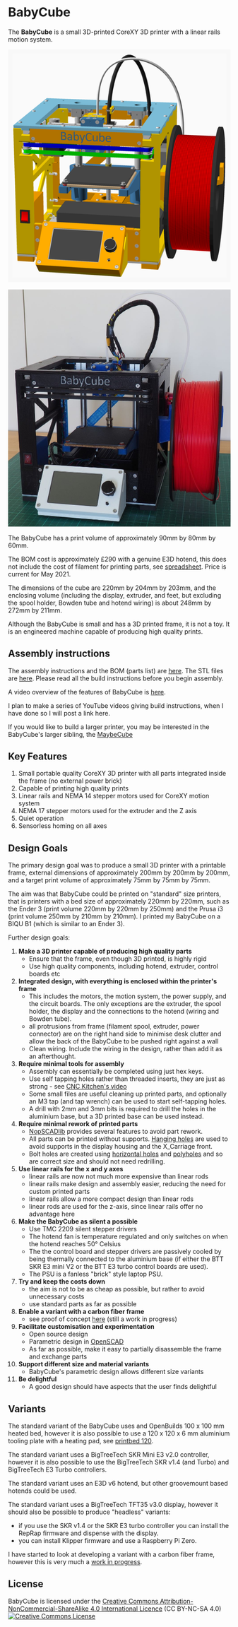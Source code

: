 # BabyCube

The **BabyCube** is a small 3D-printed CoreXY 3D printer with a linear rails motion system.

![Main Assembly](BC200/assemblies/main_assembled.png)

![BabyCube](pictures/babycube200_1000.jpg)

The BabyCube has a print volume of approximately 90mm by 80mm by 60mm.

The BOM cost is approximately £290 with a genuine E3D hotend, this does not include the cost of filament for printing parts, see [spreadsheet](documents/BabyCube200_BOM.ods). Price is current for May 2021.

The dimensions of the cube are 220mm by 204mm by 203mm, and the enclosing volume (including the display, extruder,
and feet, but excluding the spool holder, Bowden tube and hotend wiring) is about 248mm by 272mm by 211mm.

Although the BabyCube is small and has a 3D printed frame, it is not a toy. It is an engineered machine capable of producing high quality prints.

## Assembly instructions

The assembly instructions and the BOM (parts list) are [here](BC200/readme.md). The STL files are [here](BC200/stls). Please read all the build instructions before you begin assembly.

A video overview of the features of BabyCube is [here](https://www.youtube.com/watch?v=HpjnHnVyvj4).

I plan to make a series of YouTube videos giving build instructions, when I have done so I will post a link here.

If you would like to build a larger printer, you may be interested in the BabyCube's larger sibling, the [MaybeCube](https://github.com/martinbudden/MaybeCube)

## Key Features

1. Small portable quality CoreXY 3D printer with all parts integrated inside the frame (no external power brick)
2. Capable of printing high quality prints
3. Linear rails and NEMA 14 stepper motors used for CoreXY motion system
4. NEMA 17 stepper motors used for the extruder and the Z axis
5. Quiet operation
6. Sensorless homing on all axes

## Design Goals

The primary design goal was to produce a small 3D printer with a printable frame, external dimensions of approximately
200mm by 200mm by 200mm, and a target print volume of approximately 75mm by 75mm by 75mm.

The aim was that BabyCube could be printed on "standard" size printers, that is printers with a bed size of approximately 220mm by 220mm, such as the Ender 3 (print volume 220mm by 220mm by 250mm) and the Prusa i3 (print volume 250mm by 210mm by 210mm).
I printed my BabyCube on a BIQU B1 (which is similar to an Ender 3).

Further design goals:

1. **Make a 3D printer capable of producing high quality parts**
    * Ensure that the frame, even though 3D printed, is highly rigid
    * Use high quality components, including hotend, extruder, control boards etc
2. **Integrated design, with everything is enclosed within the printer's frame**
    * This includes the motors, the motion system, the power supply, and the circuit boards. The only exceptions are the extruder, the spool holder, the display and the connections to the hotend (wiring and Bowden tube).
    * all protrusions from frame (filament spool, extruder, power connector) are on the right hand side to minimise desk clutter and allow the back of the BabyCube to be pushed right against a wall
    * Clean wiring. Include the wiring in the design, rather than add it as an afterthought.
3. **Require minimal tools for assembly**
    * Assembly can essentially be completed using just hex keys.
    * Use self tapping holes rather than threaded inserts, they are just as strong - see [CNC Kitchen's video](https://www.youtube.com/watch?v=iR6OBlSzp7I)
    * Some small files are useful cleaning up printed parts, and optionally an M3 tap (and tap wrench) can be used to start self-tapping holes.
    * A drill with 2mm and 3mm bits is required to drill the holes in the aluminium base, but a 3D printed base can be used instead.
4. **Require minimal rework of printed parts**
    * [NopSCADlib](https://github.com/nophead/NopSCADlib) provides several features to avoid part rework.
    * All parts can be printed without supports. [Hanging holes](https://hydraraptor.blogspot.com/2014/03/buried-nuts-and-hanging-holes.html) are used to avoid supports in the display housing and the X_Carriage front.
    * Bolt holes are created using [horizontal holes](https://hydraraptor.blogspot.com/2020/07/horiholes-2.html) and [polyholes](https://hydraraptor.blogspot.com/2011/02/polyholes.html) and so are correct size and should not need redrilling.
5. **Use linear rails for the x and y axes**
    * linear rails are now not much more expensive than linear rods
    * linear rails make design and assembly easier, reducing the need for custom printed parts
    * linear rails allow a more compact design than linear rods
    * linear rods are used for the z-axis, since linear rails offer no advantage here
6. **Make the BabyCube as silent a possible**
    * Use TMC 2209 silent stepper drivers
    * The hotend fan is temperature regulated and only switches on when the hotend reaches 50&deg; Celsius
    * The the control board and stepper drivers are passively cooled by being thermally connected to the aluminium base (if either the BTT SKR E3 mini V2 or the BTT E3 turbo control boards are used).
    * The PSU is a fanless "brick" style laptop PSU.
7. **Try and keep the costs down**
    * the aim is not to be as cheap as possible, but rather to avoid unnecessary costs
    * use standard parts as far as possible
8. **Enable a variant with a carbon fiber frame**
    * see proof of concept [here](concepts/readme.md) (still a work in progress)
9. **Facilitate customisation and experimentation**
    * Open source design
    * Parametric design in [OpenSCAD](https://openscad.org/)
    * As far as possible, make it easy to partially disassemble the frame and exchange parts
10. **Support different size and material variants**
    * BabyCube's parametric design allows different size variants
11. **Be delightful**
    * A good design should have aspects that the user finds delightful

## Variants

The standard variant of the BabyCube uses and OpenBuilds 100 x 100 mm heated bed, however it is also possible to use a 120 x 120 x 6 mm aluminium tooling plate with a heating pad, see [printbed 120](PRINTBED120/readme.md).

The standard variant uses a BigTreeTech SKR Mini E3 v2.0 controller, however it is also possible to use the BigTreeTech SKR v1.4 (and Turbo) and BigTreeTech E3 Turbo controllers.

The standard variant uses an E3D v6 hotend, but other groovemount based hotends could be used.

The standard variant uses a BigTreeTech TFT35 v3.0 display, however it should also be possible to produce "headless" variants:

* if you use the SKR v1.4 or the SKR E3 turbo controller you can install the RepRap firmware and dispense with the display.
* you can install Klipper firmware and use a Raspberry Pi Zero.

I have started to look at developing a variant with a carbon fiber frame, however this is very much a [work in progress](concepts/readme.md).

## License

BabyCube is licensed under the [Creative Commons Attribution-NonCommercial-ShareAlike 4.0 International Licence](https://creativecommons.org/licenses/by-nc-sa/4.0/)
(CC BY-NC-SA 4.0)<br />
<a rel="license" href="http://creativecommons.org/licenses/by-nc-sa/4.0/">
<img alt="Creative Commons License" style="border-width:0" src="https://i.creativecommons.org/l/by-nc-sa/4.0/88x31.png" />
</a>
